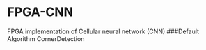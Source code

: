 # FPGA-CNN
FPGA implementation of Cellular neural network (CNN)
###Default Algorithm
CornerDetection  

    
